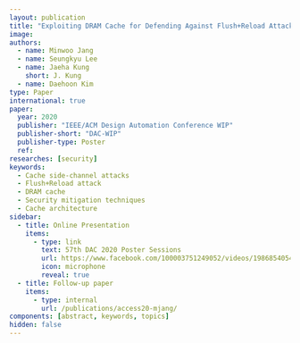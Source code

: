 ```yaml
---
layout: publication
title: "Exploiting DRAM Cache for Defending Against Flush+Reload Attack"
image:
authors:
  - name: Minwoo Jang
  - name: Seungkyu Lee
  - name: Jaeha Kung
    short: J. Kung
  - name: Daehoon Kim
type: Paper
international: true
paper:
  year: 2020
  publisher: "IEEE/ACM Design Automation Conference WIP"
  publisher-short: "DAC-WIP"
  publisher-type: Poster
  ref: 
researches: [security]
keywords:
  - Cache side-channel attacks
  - Flush+Reload attack
  - DRAM cache
  - Security mitigation techniques
  - Cache architecture
sidebar:
  - title: Online Presentation
    items:
      - type: link
        text: 57th DAC 2020 Poster Sessions
        url: https://www.facebook.com/100003751249052/videos/1986854054782950/
        icon: microphone
        reveal: true
  - title: Follow-up paper
    items:
      - type: internal
        url: /publications/access20-mjang/
components: [abstract, keywords, topics]
hidden: false
---
```

